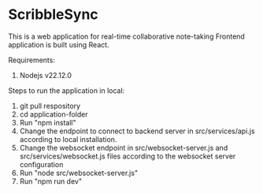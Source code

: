 # ScribbleSync

This is a web application for real-time collaborative note-taking
Frontend application is built using React.

Requirements:
1. Nodejs v22.12.0

Steps to run the application in local:
1. git pull respository
2. cd application-folder
3. Run "npm install"
4. Change the endpoint to connect to backend server in src/services/api.js according to local installation.
5. Change the websocket endpoint in src/websocket-server.js and src/services/websocket.js files according to the websocket server configuration
6. Run "node src/websocket-server.js"
7. Run "npm run dev"